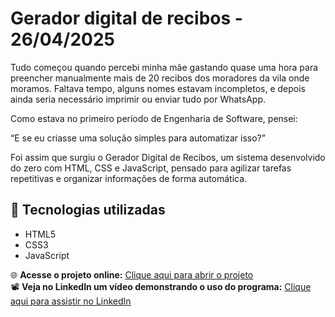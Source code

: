 # Gerador digital de recibos - 26/04/2025

Tudo começou quando percebi minha mãe gastando quase uma hora para preencher manualmente mais de 20 recibos dos moradores da vila onde moramos.
Faltava tempo, alguns nomes estavam incompletos, e depois ainda seria necessário imprimir ou enviar tudo por WhatsApp.

Como estava no primeiro período de Engenharia de Software, pensei:

“E se eu criasse uma solução simples para automatizar isso?”

Foi assim que surgiu o Gerador Digital de Recibos, um sistema desenvolvido do zero com HTML, CSS e JavaScript, pensado para agilizar tarefas repetitivas e organizar informações de forma automática.

## 🧰 Tecnologias utilizadas
- HTML5
- CSS3
- JavaScript


🌐 **Acesse o projeto online:** [Clique aqui para abrir o projeto](https://interatividade-em-paginas-web-exerc-three.vercel.app/) <br>
📽️ **Veja no LinkedIn um vídeo demonstrando o uso do programa:** [Clique aqui para assistir no LinkedIn](https://www.linkedin.com/feed/update/urn:li:activity:7334399028828196865/)

